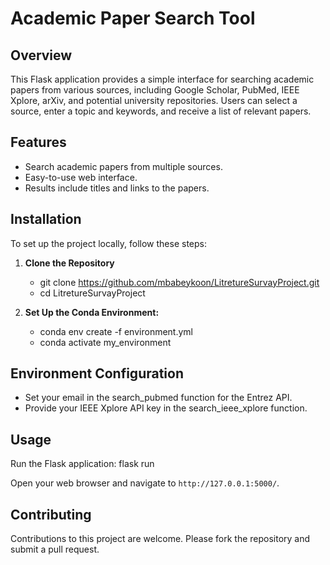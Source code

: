 # Academic Paper Search Tool

## Overview

This Flask application provides a simple interface for searching academic papers from various sources, including Google Scholar, PubMed, IEEE Xplore, arXiv, and potential university repositories. Users can select a source, enter a topic and keywords, and receive a list of relevant papers.

## Features

- Search academic papers from multiple sources.
- Easy-to-use web interface.
- Results include titles and links to the papers.

## Installation

To set up the project locally, follow these steps:

1. **Clone the Repository**
   - git clone https://github.com/mbabeykoon/LitretureSurvayProject.git
   - cd LitretureSurvayProject
   

2. **Set Up the Conda Environment:**
   - conda env create -f environment.yml
   - conda activate my_environment

## Environment Configuration

- Set your email in the search_pubmed function for the Entrez API.
- Provide your IEEE Xplore API key in the search_ieee_xplore function.

## Usage

Run the Flask application:
flask run

Open your web browser and navigate to `http://127.0.0.1:5000/`.

## Contributing
Contributions to this project are welcome. Please fork the repository and submit a pull request.



   





